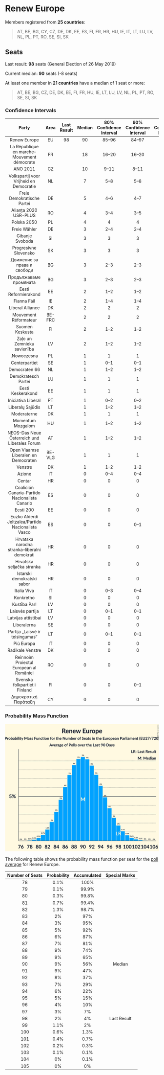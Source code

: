 # Renew Europe

Members registered from **25 countries**:

> AT, BE, BG, CY, CZ, DE, DK, EE, ES, FI, FR, HR, HU, IE, IT, LT, LU, LV, NL, PL, PT, RO, SE, SI, SK

## Seats

Last result: **98** seats (General Election of 26 May 2019)

Current median: **90** seats (-8 seats)

At least one member in **21 countries** have a median of 1 seat or more:

> AT, BE, BG, CZ, DE, DK, EE, FI, FR, HU, IE, LT, LU, LV, NL, PL, PT, RO, SE, SI, SK

### Confidence Intervals

| Party | Area | Last Result | Median | 80% Confidence Interval | 90% Confidence Interval | 95% Confidence Interval | 99% Confidence Interval |
|:-----:|:----:|:-----------:|:------:|:-----------------------:|:-----------------------:|:-----------------------:|:-----------------------:|
| Renew Europe | EU | 98 | 90 | 85–96 | 84–97 | 82–98 | 80–101 |
| La République en marche–Mouvement démocrate | FR | | 18 | 16–20 | 16–20 | 16–21 | 16–21 |
| ANO 2011 | CZ | | 10 | 9–11 | 8–11 | 8–11 | 8–11 |
| Volkspartij voor Vrijheid en Democratie | NL | | 7 | 5–8 | 5–8 | 5–8 | 5–8 |
| Freie Demokratische Partei | DE | | 5 | 4–6 | 4–7 | 4–7 | 3–8 |
| Alianța 2020 USR-PLUS | RO | | 4 | 3–4 | 3–5 | 3–5 | 3–5 |
| Polska 2050 | PL | | 4 | 4 | 4 | 4 | 4 |
| Freie Wähler | DE | | 3 | 2–4 | 2–4 | 2–5 | 1–5 |
| Gibanje Svoboda | SI | | 3 | 3 | 3 | 3–4 | 2–4 |
| Progresívne Slovensko | SK | | 3 | 3 | 3 | 3 | 3 |
| Движение за права и свободи | BG | | 3 | 2–3 | 2–3 | 2–3 | 2–3 |
| Продължаваме промяната | BG | | 3 | 2–3 | 2–3 | 2–3 | 2–4 |
| Eesti Reformierakond | EE | | 2 | 1–2 | 1–2 | 1–2 | 1–3 |
| Fianna Fáil | IE | | 2 | 1–4 | 1–4 | 1–4 | 1–4 |
| Liberal Alliance | DK | | 2 | 2 | 2 | 1–3 | 1–3 |
| Mouvement Réformateur | BE-FRC | | 2 | 2 | 2 | 1–2 | 1–2 |
| Suomen Keskusta | FI | | 2 | 1–2 | 1–2 | 1–2 | 1–2 |
| Zaļo un Zemnieku savienība | LV | | 2 | 1–2 | 1–2 | 1–2 | 1–2 |
| .Nowoczesna | PL | | 1 | 1 | 1 | 1 | 1 |
| Centerpartiet | SE | | 1 | 0–1 | 0–1 | 0–1 | 0–1 |
| Democraten 66 | NL | | 1 | 1–2 | 1–2 | 1–2 | 0–2 |
| Demokratesch Partei | LU | | 1 | 1 | 1 | 1 | 1 |
| Eesti Keskerakond | EE | | 1 | 1 | 1 | 1 | 1 |
| Iniciativa Liberal | PT | | 1 | 0–2 | 0–2 | 0–2 | 0–3 |
| Liberalų Sąjūdis | LT | | 1 | 1–2 | 1–2 | 1–2 | 1–2 |
| Moderaterne | DK | | 1 | 1 | 1 | 1 | 0–2 |
| Momentum Mozgalom | HU | | 1 | 1–2 | 1–2 | 1–2 | 1–2 |
| NEOS–Das Neue Österreich und Liberales Forum | AT | | 1 | 1–2 | 1–2 | 1–2 | 1–2 |
| Open Vlaamse Liberalen en Democraten | BE-VLG | | 1 | 1 | 1 | 1 | 0–1 |
| Venstre | DK | | 1 | 1–2 | 1–2 | 1–2 | 1–2 |
| Azione | IT | | 0 | 0–4 | 0–4 | 0–4 | 0–5 |
| Centar | HR | | 0 | 0 | 0 | 0 | 0 |
| Coalición Canaria–Partido Nacionalista Canario | ES | | 0 | 0 | 0 | 0 | 0 |
| Eesti 200 | EE | | 0 | 0 | 0 | 0–1 | 0–1 |
| Euzko Alderdi Jeltzalea/Partido Nacionalista Vasco | ES | | 0 | 0 | 0–1 | 0–1 | 0–1 |
| Hrvatska narodna stranka–liberalni demokrati | HR | | 0 | 0 | 0 | 0 | 0 |
| Hrvatska seljačka stranka | HR | | 0 | 0 | 0 | 0 | 0 |
| Istarski demokratski sabor | HR | | 0 | 0 | 0 | 0 | 0 |
| Italia Viva | IT | | 0 | 0–3 | 0–4 | 0–4 | 0–5 |
| Konkretno | SI | | 0 | 0 | 0 | 0 | 0 |
| Kustība Par! | LV | | 0 | 0 | 0 | 0 | 0 |
| Laisvės partija | LT | | 0 | 0–1 | 0–1 | 0–1 | 0–1 |
| Latvijas attīstībai | LV | | 0 | 0 | 0 | 0 | 0 |
| Liberalerna | SE | | 0 | 0 | 0 | 0 | 0 |
| Partija „Laisvė ir teisingumas“ | LT | | 0 | 0–1 | 0–1 | 0–1 | 0–1 |
| Più Europa | IT | | 0 | 0 | 0 | 0 | 0–3 |
| Radikale Venstre | DK | | 0 | 0 | 0 | 0 | 0–1 |
| Reînnoim Proiectul European al României | RO | | 0 | 0 | 0 | 0 | 0 |
| Svenska folkpartiet i Finland | FI | | 0 | 0 | 0–1 | 0–1 | 0–1 |
| Δημοκρατική Παράταξη | CY | | 0 | 0 | 0 | 0 | 0 |

### Probability Mass Function

![Graph with seats probability mass function not yet produced](average-2023-11-30-seats-pmf-reneweurope.png "Seats Probability Mass Function")

The following table shows the probability mass function per seat for the [poll average](average-2023-11-30.html) for Renew Europe.

| Number of Seats | Probability | Accumulated | Special Marks |
|:---------------:|:-----------:|:-----------:|:-------------:|
| 78 | 0.1% | 100% |  |
| 79 | 0.1% | 99.9% |  |
| 80 | 0.3% | 99.8% |  |
| 81 | 0.7% | 99.4% |  |
| 82 | 1.3% | 98.7% |  |
| 83 | 2% | 97% |  |
| 84 | 3% | 95% |  |
| 85 | 5% | 92% |  |
| 86 | 6% | 87% |  |
| 87 | 7% | 81% |  |
| 88 | 9% | 74% |  |
| 89 | 9% | 65% |  |
| 90 | 9% | 56% | Median |
| 91 | 9% | 47% |  |
| 92 | 8% | 37% |  |
| 93 | 7% | 29% |  |
| 94 | 6% | 22% |  |
| 95 | 5% | 15% |  |
| 96 | 4% | 10% |  |
| 97 | 3% | 7% |  |
| 98 | 2% | 4% | Last Result |
| 99 | 1.1% | 2% |  |
| 100 | 0.6% | 1.3% |  |
| 101 | 0.4% | 0.7% |  |
| 102 | 0.2% | 0.3% |  |
| 103 | 0.1% | 0.1% |  |
| 104 | 0% | 0.1% |  |
| 105 | 0% | 0% |  |


